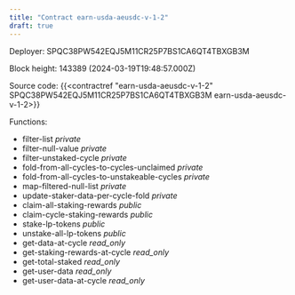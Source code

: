 ```yaml
---
title: "Contract earn-usda-aeusdc-v-1-2"
draft: true
---
```

Deployer: SPQC38PW542EQJ5M11CR25P7BS1CA6QT4TBXGB3M


 



Block height: 143389 (2024-03-19T19:48:57.000Z)

Source code: {{<contractref "earn-usda-aeusdc-v-1-2" SPQC38PW542EQJ5M11CR25P7BS1CA6QT4TBXGB3M earn-usda-aeusdc-v-1-2>}}

Functions:

* filter-list _private_
* filter-null-value _private_
* filter-unstaked-cycle _private_
* fold-from-all-cycles-to-cycles-unclaimed _private_
* fold-from-all-cycles-to-unstakeable-cycles _private_
* map-filtered-null-list _private_
* update-staker-data-per-cycle-fold _private_
* claim-all-staking-rewards _public_
* claim-cycle-staking-rewards _public_
* stake-lp-tokens _public_
* unstake-all-lp-tokens _public_
* get-data-at-cycle _read_only_
* get-staking-rewards-at-cycle _read_only_
* get-total-staked _read_only_
* get-user-data _read_only_
* get-user-data-at-cycle _read_only_
